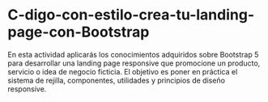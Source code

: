 # C-digo-con-estilo-crea-tu-landing-page-con-Bootstrap
En esta actividad aplicarás los conocimientos adquiridos sobre Bootstrap 5 para desarrollar una landing page responsive que promocione un producto, servicio o idea de negocio ficticia.  El objetivo es poner en práctica el sistema de rejilla, componentes, utilidades y principios de diseño responsive.
